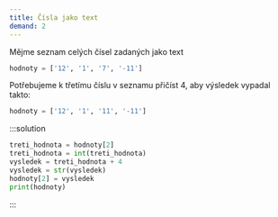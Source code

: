 ```yaml
---
title: Čísla jako text
demand: 2
---
```


Mějme seznam celých čísel zadaných jako text

```py
hodnoty = ['12', '1', '7', '-11']
```

Potřebujeme k třetímu číslu v seznamu přičíst 4, aby výsledek vypadal takto:

```py
hodnoty = ['12', '1', '11', '-11']
```


:::solution
```py
treti_hodnota = hodnoty[2]
treti_hodnota = int(treti_hodnota)
vysledek = treti_hodnota + 4
vysledek = str(vysledek)
hodnoty[2] = vysledek
print(hodnoty)
```
:::
